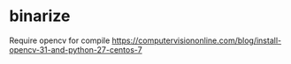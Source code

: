 # binarize

Require opencv for compile https://computervisiononline.com/blog/install-opencv-31-and-python-27-centos-7
